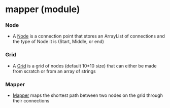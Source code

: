 # mapper (module)

### Node

 - A [Node](./Node.java) is a connection point that stores an ArrayList of connections and
the type of Node it is (Start, Middle, or end)

### Grid

 - A [Grid](./Grid.java) is a grid of nodes (default 10*10 size) that can either be made
from scratch or from an array of strings

### Mapper

 - [Mapper](./Mapper.java) maps the shortest path between two nodes on the
grid through their connections
